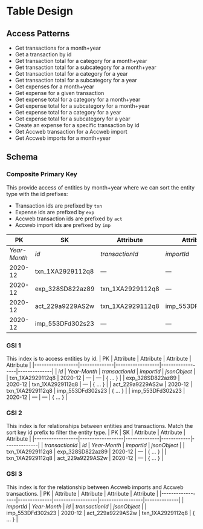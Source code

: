 # Table Design
## Access Patterns
- Get transactions for a month+year
- Get a transaction by id
- Get transaction total for a category for a month+year
- Get transaction total for a subcategory for a month+year
- Get transaction total for a category for a year
- Get transaction total for a subcategory for a year
- Get expenses for a month+year
- Get expense for a given transaction
- Get expense total for a category for a month+year
- Get expense total for a subcategory for a month+year
- Get expense total for a category for a year
- Get expense total for a subcategory for a year
- Create an expense for a specific transaction by id
- Get Accweb transaction for a Accweb import
- Get Accweb imports for a month+year

## Schema
### Composite Primary Key
This provide access of entities by month+year where we can sort the entity type with the id prefixes:
- Transaction ids are prefixed by `txn`
- Expense ids are prefixed by `exp`
- Accweb transaction ids are prefixed by `act`
- Accweb import ids are prefixed by `imp`

| PK           | SK               | Attribute        | Attribute        | Attribute    |
|--------------|------------------|------------------|------------------|--------------|
| *Year-Month* | *id*             | *transactionId*  | *importId*       | *jsonObject* |
| 2020-12      | txn_1XA2929112q8 | —                | —                | { ... }      |
| 2020-12      | exp_328SD822az89 | txn_1XA2929112q8 | —                | { ... }      |
| 2020-12      | act_229a9229AS2w | txn_1XA2929112q8 | imp_553DFd302s23 | { ... }      |
| 2020-12      | imp_553DFd302s23 | —                | —                | { ... }      |

### GSI 1
This index is to access entities by id.
| PK               | Attribute    | Attribute        | Attribute        | Attribute    |
|------------------|--------------|------------------|------------------|--------------|
| *id*             | *Year-Month* | *transactionId*  | *importId*       | *jsonObject* |
| txn_1XA2929112q8 | 2020-12      | —                | —                | { ... }      |
| exp_328SD822az89 | 2020-12      | txn_1XA2929112q8 | —                | { ... }      |
| act_229a9229AS2w | 2020-12      | txn_1XA2929112q8 | imp_553DFd302s23 | { ... }      |
| imp_553DFd302s23 | 2020-12      | —                | —                | { ... }      |

### GSI 2
This index is for relationships between entities and transactions. Match the sort key id prefix to filter the entity type.
| PK               | SK               | Attribute    | Attribute  | Attribute    |
|------------------|------------------|--------------|------------|--------------|
| *transactionId*  | *id*             | *Year-Month* | *importId* | *jsonObject* |
| txn_1XA2929112q8 | exp_328SD822az89 | 2020-12      |  —         | { ... }      |
| txn_1XA2929112q8 | act_229a9229AS2w | 2020-12      |  —         | { ... }      |

### GSI 3
This index is for the relationship between Accweb imports and Accweb transactions.
| PK               | Attribute    | Attribute        | Attribute        | Attribute    |
|------------------|--------------|------------------|------------------|--------------|
| *importId*       | *Year-Month* | *id*             | *transactionId*  | *jsonObject* |
| imp_553DFd302s23 | 2020-12      | act_229a9229AS2w | txn_1XA2929112q8 | { ... }      |
